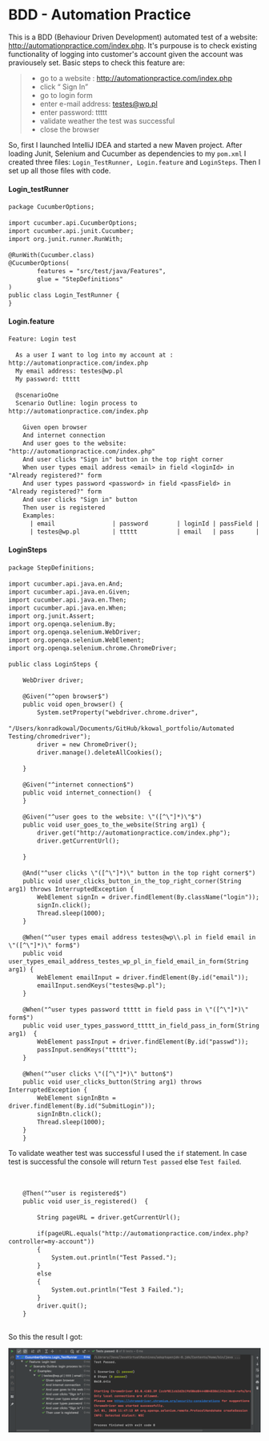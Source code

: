 # BDD - Automation Practice


This is a BDD (Behaviour Driven Development) automated test of a website: http://automationpractice.com/index.php. It's purpouse is to check existing functionality of logging into customer's account given the account was praviousely set.
Basic steps to check this feature are:
 
>- go to a website : http://automationpractice.com/index.php
>- click “ Sign In”
>- go to login form 
>- enter e-mail address: testes@wp.pl
>- enter password: ttttt
>- validate weather the test was successful
>- close the browser
 
 
 So, first I launched IntelliJ IDEA and started a new Maven project. After loading Junit, Selenium and Cucumber as dependencies to my `pom.xml` I created three files: `Login_TestRunner, Login.feature` and `LoginSteps`. Then I set up all those files with code.
 
#### Login_testRunner

```
package CucumberOptions;

import cucumber.api.CucumberOptions;
import cucumber.api.junit.Cucumber;
import org.junit.runner.RunWith;

@RunWith(Cucumber.class)
@CucumberOptions(
        features = "src/test/java/Features",
        glue = "StepDefinitions"
)
public class Login_TestRunner {
}

```
#### Login.feature

```
Feature: Login test

  As a user I want to log into my account at : http://automationpractice.com/index.php
  My email address: testes@wp.pl
  My password: ttttt

  @scenarioOne
  Scenario Outline: login process to http://automationpractice.com/index.php
  
    Given open browser
    And internet connection
    And user goes to the website: "http://automationpractice.com/index.php"
    And user clicks "Sign in" button in the top right corner
    When user types email address <email> in field <loginId> in "Already registered?" form
    And user types password <password> in field <passField> in "Already registered?" form
    And user clicks "Sign in" button
    Then user is registered
    Examples:
      | email                | password        | loginId | passField |
      | testes@wp.pl         | ttttt           | email   | pass      |
```

#### LoginSteps

```
package StepDefinitions;

import cucumber.api.java.en.And;
import cucumber.api.java.en.Given;
import cucumber.api.java.en.Then;
import cucumber.api.java.en.When;
import org.junit.Assert;
import org.openqa.selenium.By;
import org.openqa.selenium.WebDriver;
import org.openqa.selenium.WebElement;
import org.openqa.selenium.chrome.ChromeDriver;

public class LoginSteps {

    WebDriver driver;

    @Given("^open browser$")
    public void open_browser() {
        System.setProperty("webdriver.chrome.driver",
                "/Users/konradkowal/Documents/GitHub/kkowal_portfolio/Automated Testing/chromedriver");
        driver = new ChromeDriver();
        driver.manage().deleteAllCookies();

    }

    @Given("^internet connection$")
    public void internet_connection()  {
    }

    @Given("^user goes to the website: \"([^\"]*)\"$")
    public void user_goes_to_the_website(String arg1) {
        driver.get("http://automationpractice.com/index.php");
        driver.getCurrentUrl();

    }

    @And("^user clicks \"([^\"]*)\" button in the top right corner$")
    public void user_clicks_button_in_the_top_right_corner(String arg1) throws InterruptedException {
        WebElement signIn = driver.findElement(By.className("login"));
        signIn.click();
        Thread.sleep(1000);
    }

    @When("^user types email address testes@wp\\.pl in field email in \"([^\"]*)\" form$")
    public void user_types_email_address_testes_wp_pl_in_field_email_in_form(String arg1) {
        WebElement emailInput = driver.findElement(By.id("email"));
        emailInput.sendKeys("testes@wp.pl");
    }

    @When("^user types password ttttt in field pass in \"([^\"]*)\" form$")
    public void user_types_password_ttttt_in_field_pass_in_form(String arg1)  {
        WebElement passInput = driver.findElement(By.id("passwd"));
        passInput.sendKeys("ttttt");
    }

    @When("^user clicks \"([^\"]*)\" button$")
    public void user_clicks_button(String arg1) throws InterruptedException {
        WebElement signInBtn = driver.findElement(By.id("SubmitLogin"));
        signInBtn.click();
        Thread.sleep(1000);
    }
    }
```

To validate weather test was successful I used the `if` statement. In case test is successful the console will return `Test passed` else `Test failed`.
    
    
```
    

    @Then("^user is registered$")
    public void user_is_registered()  {

        String pageURL = driver.getCurrentUrl();

        if(pageURL.equals("http://automationpractice.com/index.php?controller=my-account"))
        {
            System.out.println("Test Passed.");
        }
        else
        {
            System.out.println("Test 3 Failed.");
        }
        driver.quit();
    }


```
So this the result I got:

![](https://github.com/kkowalRepository/kkowal_portfolio/blob/master/Automated%20Testing/images/APloginTest.png)
